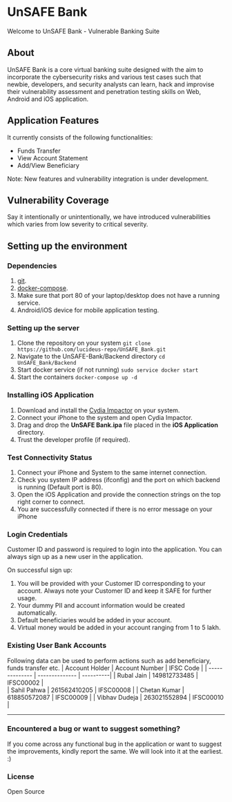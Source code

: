 
# UnSAFE Bank
Welcome to UnSAFE Bank - Vulnerable Banking Suite

## About
UnSAFE Bank is a core virtual banking suite designed with the aim to incorporate the cybersecurity risks and various test cases such that newbie, developers, and security analysts can learn, hack and improvise their vulnerability assessment and penetration testing skills on Web, Android and iOS application.

## Application Features
It currently consists of the following functionalities:
 * Funds Transfer
 * View Account Statement
 * Add/View Beneficiary

Note: New features and vulnerability integration is under development.

## Vulnerability Coverage
Say it intentionally or unintentionally, we have introduced vulnerabilities which varies from low severity to critical severity. 

## Setting up the environment

### Dependencies
1. [git](https://www.atlassian.com/git/tutorials/install-git).
2. [docker-compose](https://docs.docker.com/compose/install/).
3. Make sure that port 80 of your laptop/desktop does not have a running service.
4. Android/iOS device for mobile application testing.

### Setting up the server
1. Clone the repository on your system
`git clone https://github.com/lucideus-repo/UnSAFE_Bank.git`
2. Navigate to the UnSAFE-Bank/Backend directory
`cd UnSAFE_Bank/Backend`
3. Start docker service (if not running) 
`sudo service docker start`
3. Start the containers
`docker-compose up -d`

### Installing iOS Application
1. Download and install the [Cydia Impactor](http://www.cydiaimpactor.com/) on your system.
2. Connect your iPhone to the system and open Cydia Impactor.
3. Drag and drop the **UnSAFE Bank.ipa** file placed in the **iOS Application** directory.
4. Trust the developer profile (if required).

### Test Connectivity Status
1. Connect your iPhone and System to the same internet connection.
2. Check you system IP address (ifconfig) and the port on which backend is running (Default port is 80).
3. Open the iOS Application and provide the connection strings on the top right corner to connect.
4. You are successfully connected if there is no error message on your iPhone

### Login Credentials
Customer ID and password is required to login into the application. You can always sign up as a new user in the application. 

On successful sign up:
1. You will be provided with your Customer ID corresponding to your account. Always note your Customer ID and keep it SAFE for further usage.
2. Your dummy PII and account information would be created automatically.
3. Default beneficiaries would be added in your account.
4. Virtual money would be added in your account ranging from 1 to 5 lakh.

### Existing User Bank Accounts
Following data can be used to perform actions such as add beneficiary, funds transfer etc.
| Account Holder | Account Number | IFSC Code |
| -------------- | -------------- | ----------|
| Rubal Jain | 149812733485 | IFSC00002 |  
| Sahil Pahwa | 261562410205 | IFSC00008 |
| Chetan Kumar | 618850572087 | IFSC00009 |
| Vibhav Dudeja | 263021552894 | IFSC00010 |
**********

### Encountered a bug or want to suggest something?
If you come across any functional bug in the application or want to suggest the improvements, kindly report the same. We will look into it at the earliest. :)

### License
Open Source
